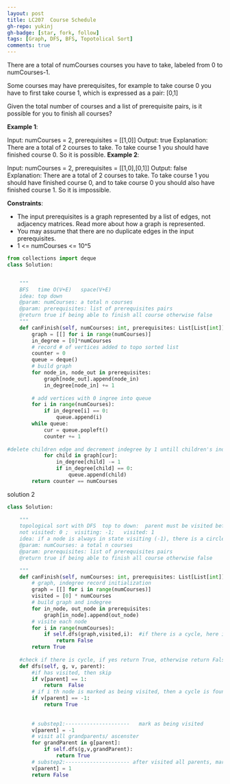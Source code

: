 ```yaml
---
layout: post
title: LC207  Course Schedule
gh-repo: yukinj
gh-badge: [star, fork, follow]
tags: [Graph, DFS, BFS, Topotolical Sort]
comments: true
---
```


There are a total of numCourses courses you have to take, labeled from 0 to numCourses-1.

Some courses may have prerequisites, for example to take course 0 you have to first take course 1, which is expressed as a pair: [0,1]

Given the total number of courses and a list of prerequisite pairs, is it possible for you to finish all courses?

 

**Example 1**:

Input: numCourses = 2, prerequisites = [[1,0]]
Output: true
Explanation: There are a total of 2 courses to take. 
             To take course 1 you should have finished course 0. So it is possible.
**Example 2**:

Input: numCourses = 2, prerequisites = [[1,0],[0,1]]
Output: false
Explanation: There are a total of 2 courses to take. 
             To take course 1 you should have finished course 0, and to take course 0 you should
             also have finished course 1. So it is impossible.
 

**Constraints**:

- The input prerequisites is a graph represented by a list of edges, not adjacency matrices. Read more about how a graph is represented.
- You may assume that there are no duplicate edges in the input prerequisites.
- 1 <= numCourses <= 10^5

```python
from collections import deque
class Solution:


    """
    BFS   time O(V+E)   space(V+E)
    idea: top down
    @param: numCourses: a total n courses 
    @param: prerequisites: list of prerequisites pairs
    @return true if being able to finish all course otherwise false
    """
    def canFinish(self, numCourses: int, prerequisites: List[List[int]]) -> bool:
        graph = [[] for i in range(numCourses)]
        in_degree = [0]*numCourses
        # record # of vertices added to topo sorted list
        counter = 0
        queue = deque()
        # build graph
        for node_in, node_out in prerequisites:
            graph[node_out].append(node_in)
            in_degree[node_in] += 1
        
        # add vertices with 0 ingree into queue
        for i in range(numCourses):
            if in_degree[i] == 0:
                queue.append(i) 
        while queue:
            cur = queue.popleft()
            counter += 1 
            
#delete children edge and decrement indegree by 1 untill children's indegree is 0, and then push children to queue
            for child in graph[cur]:
                in_degree[child] -= 1
                if in_degree[child] == 0:
                    queue.append(child)
        return counter == numCourses

```

solution 2

```python
class Solution:
    
    """
    topological sort with DFS  top to down:  parent must be visited before child finish visited time O(N)   space(N)  
    not visited: 0 ;  visiting: -1;   visited: 1 
    idea: if a node is always in state visiting (-1), there is a circle 
    @param: numCourses: a total n courses 
    @param: prerequisites: list of prerequisites pairs
    @return true if being able to finish all course otherwise false

    """
    def canFinish(self, numCourses: int, prerequisites: List[List[int]]) -> bool:
        # graph, indegree record initialization
        graph = [[] for i in range(numCourses)]
        visited = [0] * numCourses
        # build graph and indegree
        for in_node, out_node in prerequisites:
            graph[in_node].append(out_node)
        # visite each node 
        for i in range(numCourses):
            if self.dfs(graph,visited,i):  #if there is a cycle, here i represent each course
                return False
        return True
    
    #check if there is cycle, if yes return True, otherwise return False 
    def dfs(self, g, v, parent):
        #if has visited, then skip 
        if v[parent] == 1:
            return  False
        # if i th node is marked as being visited, then a cycle is found <=> dfs has a back edge
        if v[parent] == -1:
            return True
        
        
        # substep1:---------------------   mark as being visited
        v[parent] = -1
        # visit all grandparents/ ascenster 
        for grandParent in g[parent]:
            if self.dfs(g,v,grandParent):
                return True
        # substep2:--------------------- after visited all parents, mark as done visited
        v[parent] = 1
        return False
            
            
```
